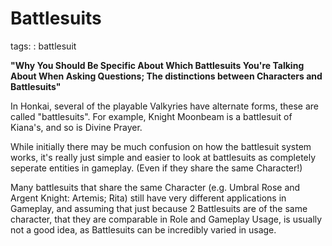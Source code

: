 # Battlesuits
tags: : battlesuit

**"Why You Should Be Specific About Which Battlesuits You're Talking About When Asking Questions; The distinctions between Characters and Battlesuits"**

In Honkai, several of the playable Valkyries have alternate forms, these are called "battlesuits".
For example, Knight Moonbeam is a battlesuit of Kiana's, and so is Divine Prayer.

While initially there may be much confusion on how the battlesuit system works, it's really just simple and easier to look at battlesuits as completely seperate entities in gameplay. (Even if they share the same Character!)

Many battlesuits that share the same Character (e.g. Umbral Rose and Argent Knight: Artemis; Rita) still have very different applications in Gameplay, and assuming that just because 2 Battlesuits are of the same character, that they are comparable in Role and Gameplay Usage, is usually not a good idea, as Battlesuits can be incredibly varied in usage.